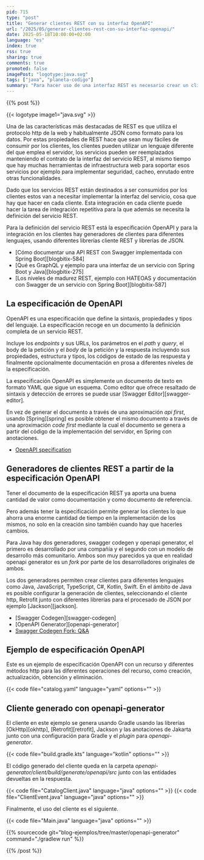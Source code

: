 ```yaml
---
pid: 715
type: "post"
title: "Generar clientes REST con su interfaz OpenAPI"
url: "/2025/05/generar-clientes-rest-con-su-interfaz-openapi/"
date: 2025-05-18T10:00:00+02:00
language: "es"
index: true
rss: true
sharing: true
comments: true
promoted: false
imagePost: "logotype:java.svg"
tags: ["java", "planeta-codigo"]
summary: "Para hacer uso de una interfaz REST es necesario crear un cliente en el mismo lenguaje de programación de la aplicación. Dada una interfaz REST compuesta por sus _endpoints_, parámetros, _headers_ y _payloads_ de entrada y de salida asi como sus códigos de estado de respuesta es posible automatizar con un generador de código la creación de un cliente para cualquiera de los lenguajes que se necesite y el generador soporte."
---
```


{{% post %}}

{{< logotype image1="java.svg" >}}

Una de las características más destacadas de REST es que utiliza el protocolo http de la web y habitualmente JSON como formato para los datos. Por estas propiedades de REST hace que sean muy fáciles de consumir por los clientes, los clientes pueden utilizar un lenguaje diferente del que emplea el servidor, los servicios pueden ser reemplazados manteniendo el contrato de la interfaz del servicio REST, al mismo tiempo que hay muchas herramientas de infraestructura web para soportar esos servicios por ejemplo para implementar seguridad, cacheo, enrutado entre otras funcionalidades.

Dado que los servicios REST están destinados a ser consumidos por los clientes estos van a necesitar implementar la interfaz del servicio, cosa que hay que hacer en cada cliente. Esta integración en cada cliente puede hacer la tarea de integración repetitiva para la que además se necesita la definición del servicio REST.

Para la definición del servicio REST está la especificación OpenAPI y para la integración en los clientes hay generadores de clientes para diferentes lenguajes, usando diferentes librerías cliente REST y librerías de JSON.

* [Cómo documentar una API REST con Swagger implementada con Spring Boot][blogbitix-584]
* [Qué es GraphQL y ejemplo para una interfaz de un servicio con Spring Boot y Java][blogbitix-275]
* [Los niveles de madurez REST, ejemplo con HATEOAS y documentación con Swagger de un servicio con Spring Boot][blogbitix-587]

## La especificación de OpenAPI

OpenAPI es una especificación que define la sintaxis, propiedades y tipos del lenguaje. La especificación recoge en un documento la definición completa de un servicio REST.

Incluye los _endpoints_ y sus URLs, los parámetros en el _path_ y _query_, el body de la petición y el _body_ de la petición y la respuesta incluyendo sus propiedades, estructura y tipos, los códigos de estado de las respuesta y finalmente opcionalmente documentación en prosa a diferentes niveles de la especificación.

La especificación OpenAPI es simplemente un documento de texto en formato YAML que sigue un esquema. Como editor que ofrece resaltado de sintaxis y detección de errores se puede usar [Swagger Editor][swagger-editor].

En vez de generar el documento a través de una aproximación _api first_, usando [Spring][spring] es posible obtener el mismo documento a través de una aproximación _code first_ mediante la cual el documento se genera a partir del código de la implementación del servidor, en Spring con anotaciones.

* [OpenAPI specification](https://swagger.io/specification/)

## Generadores de clientes REST a partir de la especificación OpenAPI

Tener el documento de la especificación REST ya aporta una buena cantidad de valor como documentación y como documento de referencia.

Pero además tener la especificación permite generar los clientes lo que ahorra una enorme cantidad de tiempo en la implementación de los mismos, no solo en la creación sino también cuando hay que hacerles cambios.

Para Java hay dos generadores, swagger codegen y openapi generator, el primero es desarrollado por una compañía y el segundo con un modelo de desarrollo más comunitario. Ambos son muy parecidos ya que en realidad openapi generator es un _fork_ por parte de los desarrolladores originales de ambos.

Los dos generadores permiten crear clientes para diferentes lenguajes como Java, JavaScript, TypeScript, C#, Kotlin, Swift. En el ámbito de Java es posible configurar la generación de clientes, seleccionando el cliente http, Retrofit junto con diferentes librerías para el procesado de JSON por ejemplo [Jackson][jackson].

* [Swagger Codegen][swagger-codegen]
* [OpenAPI Generator][openapi-generator]
* [Swagger Codegen Fork: Q&A](https://openapi-generator.tech/docs/fork-qna)

## Ejemplo de especificación OpenAPI

Este es un ejemplo de especificación OpenAPI con un recurso y diferentes métodos http para las diferentes operaciones del recurso, como creación, actualización, obtención y eliminación.

{{< code file="catalog.yaml" language="yaml" options="" >}}

## Cliente generado con openapi-generator

El cliente en este ejemplo se genera usando Gradle usando las librerías [OkHttp][okhttp], [Retrofit][retrofit], Jackson y las anotaciones de Jakarta junto con una configuración para Gradle y el _plugin_ para _openapi-generator_.

{{< code file="build.gradle.kts" language="kotlin" options="" >}}

El código generado del cliente queda en la carpeta _openapi-generator/client/build/generate/openapi/src_ junto con las entidades devueltas en la respuesta.

{{< code file="CatalogClient.java" language="java" options="" >}}
{{< code file="ClientEvent.java" language="java" options="" >}}

Finalmente, el uso del cliente es el siguiente.

{{< code file="Main.java" language="java" options="" >}}

{{% sourcecode git="blog-ejemplos/tree/master/openapi-generator" command="./gradlew run" %}}

{{% /post %}}

